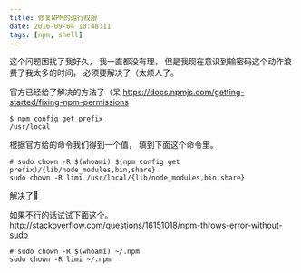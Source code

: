 ```yaml
---
title: 修复NPM的运行权限
date: 2016-09-04 10:48:11
tags: [npm, shell]
---
```


这个问题困扰了我好久，
我一直都没有理，
但是我现在意识到输密码这个动作浪费了我太多的时间，
必须要解决了（太烦人了。

官方已经给了解决的方法了（呆
https://docs.npmjs.com/getting-started/fixing-npm-permissions

```shell
$ npm config get prefix
/usr/local
```

根据官方给的命令我们得到一个值，
填到下面这个命令里。
```shell
# sudo chown -R $(whoami) $(npm config get prefix)/{lib/node_modules,bin,share}
sudo chown -R limi /usr/local/{lib/node_modules,bin,share}
```

解决了🎉

如果不行的话试试下面这个。
http://stackoverflow.com/questions/16151018/npm-throws-error-without-sudo
```shell
# sudo chown -R $(whoami) ~/.npm
sudo chown -R limi ~/.npm
```
